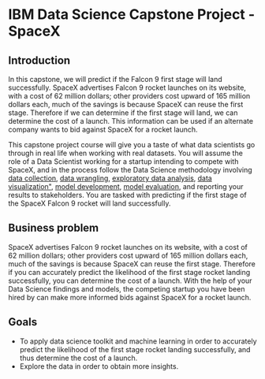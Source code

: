 <h1>IBM Data Science Capstone Project - SpaceX</h1>

<h2>Introduction</h2>
<p>In this capstone, we will predict if the Falcon 9 first stage will land successfully. SpaceX advertises Falcon 9 rocket launches on its website, with a cost of 62 million dollars; other providers cost upward of 165 million dollars each, much of the savings is because SpaceX can reuse the first stage. Therefore if we can determine if the first stage will land, we can determine the cost of a launch. This information can be used if an alternate company wants to bid against SpaceX for a rocket launch.</p>

<p>This capstone project course will give you a taste of what data scientists go through in real life when working with real datasets. You will assume the role of a Data Scientist working for a startup intending to compete with SpaceX, and in the process follow the Data Science methodology involving <a href="https://github.com/jon-torres/IBM-Applied-Data-Science-Capstone/tree/main/data_collection_wrangling_notebooks">data collection</a>, <a href="https://github.com/jon-torres/IBM-Applied-Data-Science-Capstone/tree/main/data_collection_wrangling_notebooks">data wrangling</a>, <a href="https://github.com/jon-torres/IBM-Applied-Data-Science-Capstone/tree/main/exploratory_analysis_notebooks">exploratory data analysis</a>, <a href="https://github.com/jon-torres/IBM-Applied-Data-Science-Capstone/blob/main/exploratory_analysis_notebooks/jupyter-labs-eda-dataviz.ipynb">data visualization"</a>, <a href="https://github.com/jon-torres/IBM-Applied-Data-Science-Capstone/tree/main/machine_learning_prediction_notebooks">model development</a>, <a href="https://github.com/jon-torres/IBM-Applied-Data-Science-Capstone/tree/main/machine_learning_prediction_notebooks">model evaluation</a>, and reporting your results to stakeholders. You are tasked with predicting if the first stage of the SpaceX Falcon 9 rocket will land successfully.</p>

<h2>Business problem</h2>
<p>SpaceX advertises Falcon 9 rocket launches on its website, with a cost of 62 million dollars; other providers cost upward of 165 million dollars each, much of the savings is because SpaceX can reuse the first stage. Therefore if you can accurately predict the likelihood of the first stage rocket landing successfully, you can determine the cost of a launch. With the help of your Data Science findings and models, the competing startup you have been hired by can make more informed bids against SpaceX for a rocket launch.</p>

<h2>Goals</h2>

<ul>
  <li>To apply data science toolkit and machine learning in order to accurately predict the likelihood of the first stage rocket landing successfully, and thus determine the cost of a launch.</li>
  <li>Explore the data in order to obtain more insights.</li>
</ul>
